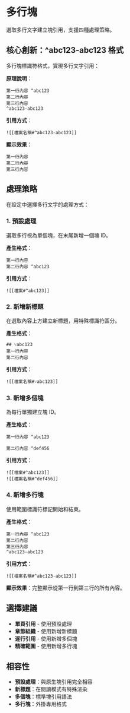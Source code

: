 # 多行塊

選取多行文字建立塊引用，支援四種處理策略。

## 核心創新：^abc123-abc123 格式

多行塊標識符格式，實現多行文字引用：

**原理說明**：
```
第一行內容 ^abc123
第二行內容
第三行內容
^abc123-abc123
```

**引用方式**：
```
![[檔案名稱#^abc123-abc123]]
```

**顯示效果**：
```
第一行內容
第二行內容  
第三行內容
```

## 處理策略

在設定中選擇多行文字的處理方式：

### 1. 預設處理
選取多行視為單個塊，在末尾新增一個塊 ID。

**產生格式**：
```
第一行內容
第二行內容 ^abc123
```

**引用方式**：
```
![[檔案#^abc123]]
```

### 2. 新增新標題  
在選取內容上方建立新標題，用特殊標識符區分。

**產生格式**：
```
## ˅abc123
第一行內容
第二行內容
```

**引用方式**：
```
![[檔案名稱#˅abc123]]
```

### 3. 新增多個塊
為每行單獨建立塊 ID。

**產生格式**：
```
第一行內容 ^abc123

第二行內容 ^def456
```

**引用方式**：
```
![[檔案#^abc123]]
![[檔案名稱#^def456]]
```

### 4. 新增多行塊
使用範圍標識符標記開始和結束。

**產生格式**：
```
第一行內容 ^abc123
第二行內容
第三行內容
^abc123-abc123
```

**引用方式**：
```
![[檔案名稱#^abc123-abc123]]
```

**顯示效果**：完整顯示從第一行到第三行的所有內容。

## 選擇建議

- **單頁引用** - 使用預設處理
- **章節組織** - 使用新增新標題
- **逐行引用** - 使用新增多個塊
- **精確範圍** - 使用新增多行塊

## 相容性

- **預設處理**：與原生塊引用完全相容
- **新標題**：在閱讀模式有特殊渲染
- **多個塊**：標準塊引用語法
- **多行塊**：外掛專用格式